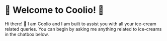 # 🍨 Welcome to Coolio! 🍦

Hi there! 👋 I am Coolio and I am built to assist you with all
your ice-cream related queries. You can begin by asking me anything
related to ice-creams in the chatbox below.
